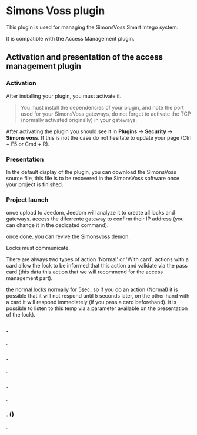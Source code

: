 # Simons Voss plugin

This plugin is used for managing the SimonsVoss Smart Intego system.

It is compatible with the Access Management plugin.

## Activation and presentation of the access management plugin

### Activation
After installing your plugin, you must activate it.

>You must install the dependencies of your plugin, and note the port used for your SimonsVoss gateways, do not forget to activate the TCP (normally activated originally) in your gateways.

After activating the plugin you should see it in  **Plugins** → **Security** → **Simons voss**. If this is not the case do not hesitate to update your page (Ctrl + F5 or Cmd + R).

### Presentation

In the default display of the plugin, you can download the SimonsVoss source file, this file is to be recovered in the SimonsVoss software once your project is finished.

### Project launch

once upload to Jeedom, Jeedom will analyze it to create all locks and gateways.
access the diferrente gateway to confirm their IP address (you can change it in the dedicated command).

once done. you can revive the Simonsvoss demon.

Locks must communicate.

There are always two types of action 'Normal' or 'With card'. actions with a card allow the lock to be informed that this action and validate via the pass card (this data this action that we will recommend for the access management part).

the normal locks normally for 5sec, so if you do an action (Normal) it is possible that it will not respond until 5 seconds later, on the other hand with a card it will respond immediately (if you pass a card beforehand).
it is possible to listen to this temp via a parameter available on the presentation of the lock).

### .
.

### .
.

### .
.

### . ()
.
